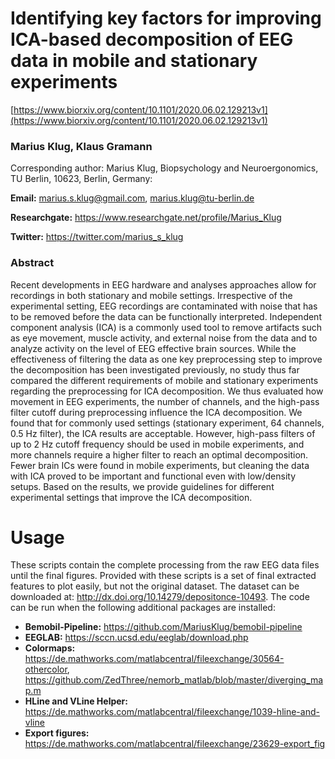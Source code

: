 # Identifying key factors for improving ICA-based decomposition of EEG data in mobile and stationary experiments 

[https://www.biorxiv.org/content/10.1101/2020.06.02.129213v1](https://www.biorxiv.org/content/10.1101/2020.06.02.129213v1)

### Marius Klug, Klaus Gramann

Corresponding author: Marius Klug, Biopsychology and Neuroergonomics, TU Berlin, 10623, Berlin, Germany:

**Email:** marius.s.klug@gmail.com, marius.klug@tu-berlin.de

**Researchgate:** https://www.researchgate.net/profile/Marius_Klug

**Twitter:** https://twitter.com/marius_s_klug


### Abstract
Recent developments in EEG hardware and analyses approaches allow for recordings in both stationary and mobile settings. Irrespective of the experimental setting, EEG recordings are contaminated with noise that has to be removed before the data can be functionally interpreted. Independent component analysis (ICA) is a commonly used tool to remove artifacts such as eye movement, muscle activity, and external noise from the data and to analyze activity on the level of EEG effective brain sources. While the effectiveness of filtering the data as one key preprocessing step to improve the decomposition has been investigated previously, no study thus far compared the different requirements of mobile and stationary experiments regarding the preprocessing for ICA decomposition. We thus evaluated how movement in EEG experiments, the number of channels, and the high-pass filter cutoff during preprocessing influence the ICA decomposition. We found that for commonly used settings (stationary experiment, 64 channels, 0.5 Hz filter), the ICA results are acceptable. However, high-pass filters of up to 2 Hz cutoff frequency should be used in mobile experiments, and more channels require a higher filter to reach an optimal decomposition. Fewer brain ICs were found in mobile experiments, but cleaning the data with ICA proved to be important and functional even with low/density setups. Based on the results, we provide guidelines for different experimental settings that improve the ICA decomposition.


# Usage
These scripts contain the complete processing from the raw EEG data files until the final figures. Provided with these scripts is a set of final extracted features to plot easily, but not the original dataset. The dataset can be downloaded at: http://dx.doi.org/10.14279/depositonce-10493. The code can be run when the following additional packages are installed:

* **Bemobil-Pipeline:** https://github.com/MariusKlug/bemobil-pipeline
* **EEGLAB:** https://sccn.ucsd.edu/eeglab/download.php
* **Colormaps:** https://de.mathworks.com/matlabcentral/fileexchange/30564-othercolor, https://github.com/ZedThree/nemorb_matlab/blob/master/diverging_map.m
* **HLine and VLine Helper:** https://de.mathworks.com/matlabcentral/fileexchange/1039-hline-and-vline
* **Export figures:** https://de.mathworks.com/matlabcentral/fileexchange/23629-export_fig




